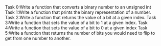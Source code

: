 Task 0:Write a function that converts a binary number to an unsigned int
Task 1:Write a function that prints the binary representation of a number.
Task 2:Write a function that returns the value of a bit at a given index.
Task 3:Write a function that sets the value of a bit to 1 at a given index.
Task 4:Write a function that sets the value of a bit to 0 at a given index
Task 5:Write a function that returns the number of bits you would need to flip to get from one number to another.

